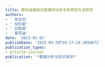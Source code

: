 ```yaml
---
title: 面向金融知识图谱的动态关系预测方法研究
authors:
- ' 张志剑'
- ' 倪珍妮'
- ' 刘政昊'
- ' 夏苏迪'
date: '2023-01-01'
publishDate: '2025-09-29T20:17:29.309407Z'
publication_types:
- article-journal
publication: '*数据分析与知识发现*'
---
```

